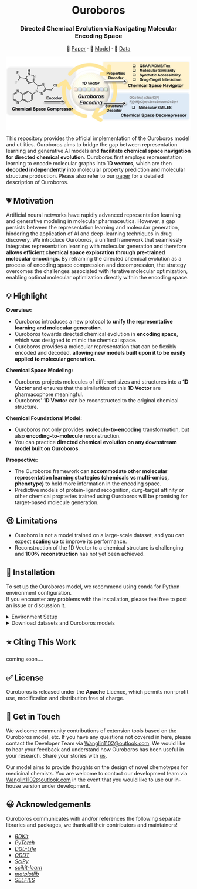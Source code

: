 <h1 align="center">  Ouroboros  </h1>
<h3 align="center"> Directed Chemical Evolution via Navigating Molecular Encoding Space </h3>
<p align="center">
  📃 <a href="https://onlinelibrary.wiley.com/doi/10.1002/advs.202403998" target="_blank">Paper</a> ·  🤗 <a href="https://huggingface.co/AlphaMWang/Ouroboros" target="_blank">Model</a> ·  📕 <a href="https://zenodo.org/records/10450788" target="_blank">Data</a><br>
</p>

<p align="center">
  <img style="float: center" src="imgs/ouroboros.jpg" alt="alt text" width="650px" align="center"/>
</p>

This repository provides the official implementation of the Ouroboros model and utilities. Ouroboros aims to bridge the gap between representation learning and generative AI models and **facilitate chemical space navigation for directed chemical evolution**. Ouroboros first employs representation learning to encode molecular graphs into **1D vectors**, which are then **decoded independently** into molecular property prediction and molecular structure production. Please also refer to our [paper]() for a detailed description of Ouroboros.     

## 💗 Motivation  

Artificial neural networks have rapidly advanced representation learning and generative modeling in molecular pharmaceutics. However, a gap persists between the representation learning and molecular generation, hindering the application of AI and deep-learning techniques in drug discovery. We introduce Ouroboros, a unified framework that seamlessly integrates representation learning with molecular generation and therefore **allows efficient chemical space exploration through pre-trained molecular encodings**. By reframing the directed chemical evolution as a process of encoding space compression and decompression, the strategy overcomes the challenges associated with iterative molecular optimization, enabling optimal molecular optimization directly within the encoding space.    

## 💡 Highlight

**Overview:**

* Ouroboros introduces a new protocol to **unify the representative learning and molecular generation**.      
* Ouroboros towards directed chemical evolution in **encoding space**, which was designed to mimic the chemical space.     
* Ouroboros provides a molecular representation that can be flexibly encoded and decoded, **allowing new models built upon it to be easily applied to molecular generation**.     

**Chemical Space Modeling:**

* Ouroboros projects molecules of different sizes and structures into a **1D Vector** and ensures that the similarities of this **1D Vector** are pharmacophore meaningful.     
* Ouroboros' **1D Vector** can be reconstructed to the original chemical structure.     

**Chemical Foundational Model:**

* Ouroboros not only provides **molecule-to-encoding** transformation, but also **encoding-to-molecule** reconstruction.     
* You can practice **directed chemical evolution on any downstream model built on Ouroboros**.     

**Prospective:**

* The Ouroboros framework can **accommodate other molecular representation learning strategies (chemicals vs multi-omics, phenotype)** to hold more information in the encoding space.       
* Predictive models of protein-ligand recognition, durg-target affinity or other chemical propteries trained using Ouroboros will be promising for target-based molecule generation.      

## 😫 Limitations

* Ouroboro is not a model trained on a large-scale dataset, and you can expect **scaling up** to improve its performance.       
* Reconstruction of the 1D Vector to a chemical structure is challenging and **100% reconstruction** has not yet been achieved.        

## 📕 Installation

To set up the Ouroboros model, we recommend using conda for Python environment configuration.   
If you encounter any problems with the installation, please feel free to post an issue or discussion it.    

<details>
<summary>Environment Setup</summary>
<br>

> Installing MiniConda (skip if conda was installed)   

``` shell
    wget https://repo.continuum.io/miniconda/Miniconda3-latest-Linux-x86_64.sh
    sh Miniconda3-latest-Linux-x86_64.sh
```

> Creating Ouroboros environment   

``` shell
    conda create -n Ouroboros python=3.9
    conda activate Ouroboros
```

> Setting up Ouroboros PATH and configuration   
 
``` shell
    git clone https://github.com/Wang-Lin-boop/Ouroboros
    cd Ouroboros/
    echo "# Ouroboros" >> ~/.bashrc
    echo "export PATH=\"${PWD}:\${PATH}\"" >> ~/.bashrc # optional, not required in the current version
    echo "export Ouroboros=\"${PWD}\"" >> ~/.bashrc
    source ~/.bashrc
    echo "export ouroboros_app=\"${Ouroboros}/ouroboros\"" >> ~/.bashrc # Ouroboros applications     
    echo "export ouroboros_lib=\"${Ouroboros}/models\"" >> ~/.bashrc # Ouroboros models 
    echo "export ouroboros_dataset=\"${Ouroboros}/datasets\"" >> ~/.bashrc # Ouroboros datasets 
    source ~/.bashrc
```

Before running Ouroboros, you need to install dependency packages.   

```
conda activate -n Ouroboros python=3.9

pip install pandas six scipy tqdm dill pyarrow matplotlib
pip install oddt scikit-learn rdkit umap-learn selfies

pip install dgl -f https://data.dgl.ai/wheels/torch-2.2/cu121/repo.html
pip install dglgo -f https://data.dgl.ai/wheels/torch-2.2/cu121/repo.html
pip install dgllife

pip install torchtriton --extra-index-url "https://download.pytorch.org/whl/nightly/cu121"
```
<br>
</details>

<details>
<summary>Download datasets and Ouroboros models</summary>
<br>

In this repository, we provide the pre-trained Ouroboros models and useful chemical datasets, you can download them via [ZhangLab WebPage](https://zhanglab.comp.nus.edu.sg/Ouroboros/). Then, we need place the models to the `${ouroboros_lib}`, and place the chemical datasets to `${ouroboros_dataset}`.       

We provide three different versions of the model, all of them trained based on the strategy reported in the paper, with the difference that:    
```
1. M0 was trained and tested strictly according to the methodology section of our paper;      
2. M1c and M1d: training datasets used for their molecular decoders consisting more complex sources and with SMILES (c) and SELFIES (d) as the chemical language.      
```
In this GitHub repository, we update the latest version of the code and models for Ouroboros (they usually have better performance). If your goal is only to reproduce the results in the article, please use the original model and source code provided on [ZhangLab WebPage](https://zhanglab.comp.nus.edu.sg/Ouroboros/), or use the 0.1.0 release of the repository. If the current version does not meet the demands of your drug discovery program, feel free to contact [us](Wanglin1102@outlook.com) to try our in-house version.         

<br>
</details>   

## ⭐ Citing This Work

coming soon.... 

## ✅ License

Ouroboros is released under the **Apache** Licence, which permits non-profit use, modification and distribution free of charge.     

## 💌 Get in Touch

We welcome community contributions of extension tools based on the Ouroboros model, etc. If you have any questions not covered in here, please contact the Developer Team via Wanglin1102@outlook.com. We would like to hear your feedback and understand how Ouroboros has been useful in your research. Share your stories with [us](Wanglin1102@outlook.com).    

Our model aims to provide thoughts on the design of novel chemotypes for medicinal chemists. You are welcome to contact our development team via Wanglin1102@outlook.com in the event that you would like to use our in-house version under development.     

## 😃 Acknowledgements

Ouroboros communicates with and/or references the following separate libraries and packages, we thank all their contributors and maintainers!    

*  [_RDKit_](https://www.rdkit.org/)
*  [_PyTorch_](https://pytorch.org/)
*  [_DGL-Life_](https://lifesci.dgl.ai/)
*  [_ODDT_](https://oddt.readthedocs.io/en/latest/)
*  [_SciPy_](https://scipy.org/)
*  [_scikit-learn_](https://scikit-learn.org/stable/)
*  [_matplotlib_](https://matplotlib.org/)
*  [_SELFIES_](https://github.com/aspuru-guzik-group/selfies)

